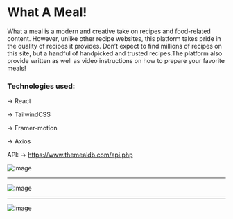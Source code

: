 <h1>What A Meal!</h1>
<p>What a meal is a modern and creative take on recipes and food-related content. However, unlike other recipe websites, this platform takes pride in the quality of recipes it provides. Don’t expect to find millions of recipes on this site, but a handful of handpicked and trusted recipes.The platform also provide written as well as video instructions on how to prepare your favorite meals!</p>

<h3>Technologies used:</h3>
<p> -> React <p/>
<p> -> TailwindCSS <p/>
<p> -> Framer-motion <p/>
<p> -> Axios <p/>

API:
-> https://www.themealdb.com/api.php

![image](https://user-images.githubusercontent.com/67760211/188307020-d0cecca3-d805-4252-9343-2f2214f43462.png)

<hr/>

![image](https://user-images.githubusercontent.com/67760211/188307078-acab0e19-12b9-413c-90e9-5f5931b6d785.png)

<hr/>

![image](https://user-images.githubusercontent.com/67760211/188307117-e181c374-22fe-47a3-becc-599b2f13b7cb.png)

